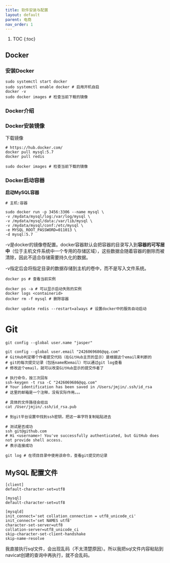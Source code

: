 ```yaml
---
title: 软件安装与配置
layout: default
parent: 电商
nav_order: 1
---
```




1. TOC
{:toc}



## Docker

### 安装Docker





```shell
sudo systemctl start docker
sudo systemctl enable docker # 启用开机自启
docker -v
sudo docker images # 检查当前下载的镜像

```







### Docker介绍





### Docker安装镜像

下载镜像

```shell
# https://hub.docker.com/
docker pull mysql:5.7
docker pull redis

sudo docker images # 检查当前下载的镜像
```





### Docker启动容器

**启动MySQL容器**

```shell
# 主机:容器
```



```shell
sudo docker run -p 3456:3306 --name mysql \
-v /mydata/mysql/log:/var/log/mysql \
-v /mydata/mysql/data:/var/lib/mysql \
-v /mydata/mysql/conf:/etc/mysql \
-e MYSQL_ROOT_PASSWORD=011013 \
-d mysql:5.7
```

-v是docker的镜像卷配置。docker容器默认会把容器的目录写入到**容器的可写层中**（位于主机文件系统中一个专用的存储区域），这些数据会随着容器的删除而被清除，因此不适合存储需要持久化的数据。

-v指定后会将指定目录的数据存储到主机的卷中，而不是写入文件系统。



```shell
docker ps # 查看当前实例

docker ps -a # 可以显示启动失败的实例
docker logs <containerid>
docker rm -f mysql # 删除容器

docker update redis --restart=always # 设置docker中的服务自动启动
```







# Git



```shell
git config --global user.name "jasper"

git config --global user.email "2426069686@qq.com"
# GitHub判定哪个作者提交代码（在GitHub主页的显示）是根据这个email来判断的
# git的每次提交记录（包括name和email）可以通过git log查看
# 修改这个email，就可以改变GitHub显示的提交作者了

# 执行命令，按三次回车
ssh-keygen -t rsa -C "2426069686@qq.com"
# Your identification has been saved in /Users/jmjin/.ssh/id_rsa
# 这里的邮箱是一个注释，没有实际作用。。。

# 具体的文件路径会给出
cat /User/jmjin/.ssh/id_rsa.pub

# 到git平台设置中找到ssh密钥，把这一串字符复制粘贴进去

# 测试是否成功
ssh git@github.com
# Hi <username>! You've successfully authenticated, but GitHub does not provide shell access.
# 表示连接成功
```



```shell
git log # 在项目目录中使用该命令，查看git提交的记录
```





## MySQL 配置文件

```
[client]
default-character-set=utf8

[mysql]
default-character-set=utf8

[mysqld]
init_connect='set collation_connection = utf8_unicode_ci'
init_connect='set NAMES utf8'
character-set-server=utf8
collation-server=utf8_unicode_ci
skip-character-set-client-handshake
skip-name-resolve

```



我直接执行sql文件，会出现乱码（不太清楚原因）。所以我把sql文件内容粘贴到navicat创建的查询中再执行，就不会乱码。

